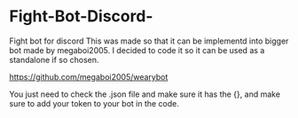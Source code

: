 # Fight-Bot-Discord-
Fight bot for discord
This was made so that it can be implementd into bigger bot made by megaboi2005. I decided to code it so it can be used as a standalone if so chosen. 

https://github.com/megaboi2005/wearybot


You just need to check the .json file and make sure it has the {}, and make sure to add your token to your bot in the code.
